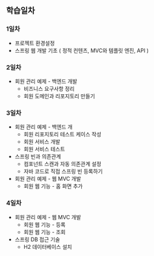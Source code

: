 ## 학습일차

### 1일차

- 프로젝트 환경설정
- 스프링 웹 개발 기초 ( 정적 컨텐츠, MVC와 템플릿 엔진, API )

### 2일차

- 회원 관리 예제 - 백엔드 개발
  - 비즈니스 요구사항 정리
  - 회원 도메인과 리포지토리 만들기

### 3일차

- 회원 관리 예제 - 백엔드 개
  - 회원 리포지토리 테스트 케이스 작성
  - 회원 서비스 개발
  - 회원 서비스 테스트
- 스프링 빈과 의존관계
  - 컴포넌트 스캔과 자동 의존관계 설정
  - 자바 코드로 직접 스프링 빈 등록하기
- 회원 관리 예제 - 웹 MVC 개발
  - 회원 웹 기능 - 홈 화면 추가
  
### 4일차

- 회원 관리 예제 - 웹 MVC 개발
  - 회원 웹 기능 - 등록
  - 회원 웹 기능 - 조회
- 스프링 DB 접근 기술
  - H2 데이터베이스 설치
  